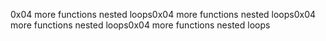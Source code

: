 0x04 more functions nested loops0x04 more functions nested loops0x04 more functions nested loops0x04 more functions nested loops
